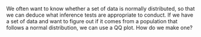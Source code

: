 
We often want to know whether a set of data is normally distributed,
so that we can deduce what inference tests are appropriate to conduct.
If we have a set of data and want to figure out if it comes from a population
that follows a normal distribution, we can use a QQ plot. How do we make one?
